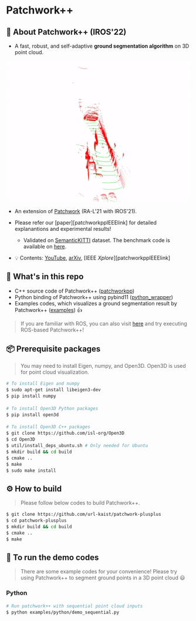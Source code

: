 # Patchwork++

## :bookmark_tabs: About Patchwork++ (IROS'22)

* A fast, robust, and self-adaptive **ground segmentation algorithm** on 3D point cloud.

<p align="center"><img src=pictures/pcap-demo.gif alt="animated" /></p>

* An extension of [Patchwork][patchworklink] (RA-L'21 with IROS'21).
* Please refer our [paper][patchworkppIEEElink] for detailed explanantions and experimental results!

   * Validated on [SemanticKITTI][SemanticKITTIlink] dataset. The benchmark code is available on [here][benchmarklink].

* :bulb: Contents: [YouTube][YouTubeLink], [arXiv][arXivlink], [IEEE *Xplore*][patchworkppIEEElink]

[YouTubeLInk]: https://www.youtube.com/watch?v=fogCM159GRk
[arXivlink]: https://arxiv.org/abs/2207.11919
[patchworklink]: https://github.com/LimHyungTae/patchwork
[SemanticKITTIlink]: http://www.semantic-kitti.org/
[benchmarklink]: https://github.com/url-kaist/Ground-Segmentation-Benchmark

## :open_file_folder: What's in this repo

* C++ source code of Patchwork++ ([patchworkpp][sourcecodelink])
* Python binding of Patchwork++ using pybind11 ([python_wrapper][wraplink])
* Examples codes, which visualizes a ground segmentation result by Patchwork++ ([examples][examplelink]) :thumbsup:

> If you are familiar with ROS, you can also visit [here][roslink] and try executing ROS-based Patchwork++!

[roslink]: https://github.com/url-kaist/patchwork-plusplus-ros

[sourcecodelink]: https://github.com/url-kaist/patchwork-plusplus/tree/master/patchworkpp
[pybind11link]: https://github.com/pybind/pybind11
[wraplink]: https://github.com/url-kaist/patchwork-plusplus/tree/master/python_wrapper
[examplelink]: https://github.com/url-kaist/patchwork-plusplus/tree/master/examples

## :package: Prerequisite packages
> You may need to install Eigen, numpy, and Open3D. Open3D is used for point cloud visualization.

```bash
# To install Eigen and numpy
$ sudo apt-get install libeigen3-dev
$ pip install numpy

# To install Open3D Python packages
$ pip install open3d

# To install Open3D C++ packages
$ git clone https://github.com/isl-org/Open3D
$ cd Open3D
$ util/install_deps_ubuntu.sh # Only needed for Ubuntu
$ mkdir build && cd build
$ cmake ..
$ make
$ sudo make install
```

## :gear: How to build
> Please follow below codes to build Patchwork++.

```bash
$ git clone https://github.com/url-kaist/patchwork-plusplus
$ cd patchwork-plusplus
$ mkdir build && cd build
$ cmake ..
$ make
```

## :runner: To run the demo codes
> There are some example codes for your convenience!
> Please try using Patchwork++ to segment ground points in a 3D point cloud :smiley:

### Python
```bash
# Run patchwork++ with sequential point cloud inputs 
$ python examples/python/demo_sequential.py
```
